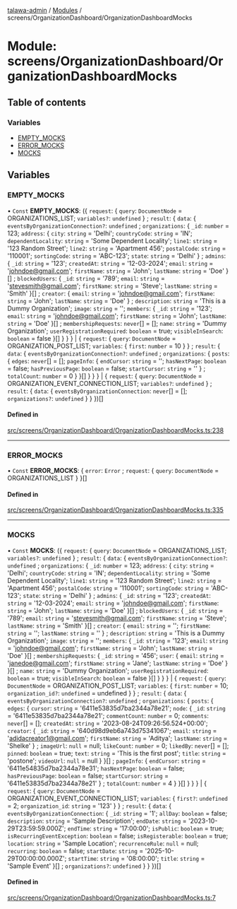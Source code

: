 [talawa-admin](../README.md) / [Modules](../modules.md) / screens/OrganizationDashboard/OrganizationDashboardMocks

# Module: screens/OrganizationDashboard/OrganizationDashboardMocks

## Table of contents

### Variables

- [EMPTY\_MOCKS](screens_OrganizationDashboard_OrganizationDashboardMocks.md#empty_mocks)
- [ERROR\_MOCKS](screens_OrganizationDashboard_OrganizationDashboardMocks.md#error_mocks)
- [MOCKS](screens_OrganizationDashboard_OrganizationDashboardMocks.md#mocks)

## Variables

### EMPTY\_MOCKS

• `Const` **EMPTY\_MOCKS**: (\{ `request`: \{ `query`: `DocumentNode` = ORGANIZATIONS\_LIST; `variables?`: `undefined`  \} ; `result`: \{ `data`: \{ `eventsByOrganizationConnection?`: `undefined` ; `organizations`: \{ `_id`: `number` = 123; `address`: \{ `city`: `string` = 'Delhi'; `countryCode`: `string` = 'IN'; `dependentLocality`: `string` = 'Some Dependent Locality'; `line1`: `string` = '123 Random Street'; `line2`: `string` = 'Apartment 456'; `postalCode`: `string` = '110001'; `sortingCode`: `string` = 'ABC-123'; `state`: `string` = 'Delhi' \} ; `admins`: \{ `_id`: `string` = '123'; `createdAt`: `string` = '12-03-2024'; `email`: `string` = 'johndoe@gmail.com'; `firstName`: `string` = 'John'; `lastName`: `string` = 'Doe' \}[] ; `blockedUsers`: \{ `_id`: `string` = '789'; `email`: `string` = 'stevesmith@gmail.com'; `firstName`: `string` = 'Steve'; `lastName`: `string` = 'Smith' \}[] ; `creator`: \{ `email`: `string` = 'johndoe@gmail.com'; `firstName`: `string` = 'John'; `lastName`: `string` = 'Doe' \} ; `description`: `string` = 'This is a Dummy Organization'; `image`: `string` = ''; `members`: \{ `_id`: `string` = '123'; `email`: `string` = 'johndoe@gmail.com'; `firstName`: `string` = 'John'; `lastName`: `string` = 'Doe' \}[] ; `membershipRequests`: `never`[] = []; `name`: `string` = 'Dummy Organization'; `userRegistrationRequired`: `boolean` = true; `visibleInSearch`: `boolean` = false \}[]  \}  \}  \} \| \{ `request`: \{ `query`: `DocumentNode` = ORGANIZATION\_POST\_LIST; `variables`: \{ `first`: `number` = 10 \}  \} ; `result`: \{ `data`: \{ `eventsByOrganizationConnection?`: `undefined` ; `organizations`: \{ `posts`: \{ `edges`: `never`[] = []; `pageInfo`: \{ `endCursor`: `string` = ''; `hasNextPage`: `boolean` = false; `hasPreviousPage`: `boolean` = false; `startCursor`: `string` = '' \} ; `totalCount`: `number` = 0 \}  \}[]  \}  \}  \} \| \{ `request`: \{ `query`: `DocumentNode` = ORGANIZATION\_EVENT\_CONNECTION\_LIST; `variables?`: `undefined`  \} ; `result`: \{ `data`: \{ `eventsByOrganizationConnection`: `never`[] = []; `organizations?`: `undefined`  \}  \}  \})[]

#### Defined in

[src/screens/OrganizationDashboard/OrganizationDashboardMocks.ts:238](https://github.com/palisadoes/talawa-admin/blob/bf9852d/src/screens/OrganizationDashboard/OrganizationDashboardMocks.ts#L238)

___

### ERROR\_MOCKS

• `Const` **ERROR\_MOCKS**: \{ `error`: `Error` ; `request`: \{ `query`: `DocumentNode` = ORGANIZATIONS\_LIST \}  \}[]

#### Defined in

[src/screens/OrganizationDashboard/OrganizationDashboardMocks.ts:335](https://github.com/palisadoes/talawa-admin/blob/bf9852d/src/screens/OrganizationDashboard/OrganizationDashboardMocks.ts#L335)

___

### MOCKS

• `Const` **MOCKS**: (\{ `request`: \{ `query`: `DocumentNode` = ORGANIZATIONS\_LIST; `variables?`: `undefined`  \} ; `result`: \{ `data`: \{ `eventsByOrganizationConnection?`: `undefined` ; `organizations`: \{ `_id`: `number` = 123; `address`: \{ `city`: `string` = 'Delhi'; `countryCode`: `string` = 'IN'; `dependentLocality`: `string` = 'Some Dependent Locality'; `line1`: `string` = '123 Random Street'; `line2`: `string` = 'Apartment 456'; `postalCode`: `string` = '110001'; `sortingCode`: `string` = 'ABC-123'; `state`: `string` = 'Delhi' \} ; `admins`: \{ `_id`: `string` = '123'; `createdAt`: `string` = '12-03-2024'; `email`: `string` = 'johndoe@gmail.com'; `firstName`: `string` = 'John'; `lastName`: `string` = 'Doe' \}[] ; `blockedUsers`: \{ `_id`: `string` = '789'; `email`: `string` = 'stevesmith@gmail.com'; `firstName`: `string` = 'Steve'; `lastName`: `string` = 'Smith' \}[] ; `creator`: \{ `email`: `string` = ''; `firstName`: `string` = ''; `lastName`: `string` = '' \} ; `description`: `string` = 'This is a Dummy Organization'; `image`: `string` = ''; `members`: \{ `_id`: `string` = '123'; `email`: `string` = 'johndoe@gmail.com'; `firstName`: `string` = 'John'; `lastName`: `string` = 'Doe' \}[] ; `membershipRequests`: \{ `_id`: `string` = '456'; `user`: \{ `email`: `string` = 'janedoe@gmail.com'; `firstName`: `string` = 'Jane'; `lastName`: `string` = 'Doe' \}  \}[] ; `name`: `string` = 'Dummy Organization'; `userRegistrationRequired`: `boolean` = true; `visibleInSearch`: `boolean` = false \}[]  \}  \}  \} \| \{ `request`: \{ `query`: `DocumentNode` = ORGANIZATION\_POST\_LIST; `variables`: \{ `first`: `number` = 10; `organization_id?`: `undefined` = undefined \}  \} ; `result`: \{ `data`: \{ `eventsByOrganizationConnection?`: `undefined` ; `organizations`: \{ `posts`: \{ `edges`: \{ `cursor`: `string` = '6411e53835d7ba2344a78e21'; `node`: \{ `_id`: `string` = '6411e53835d7ba2344a78e21'; `commentCount`: `number` = 0; `comments`: `never`[] = []; `createdAt`: `string` = '2023-08-24T09:26:56.524+00:00'; `creator`: \{ `_id`: `string` = '640d98d9eb6a743d75341067'; `email`: `string` = 'adidacreator1@gmail.com'; `firstName`: `string` = 'Aditya'; `lastName`: `string` = 'Shelke' \} ; `imageUrl`: ``null`` = null; `likeCount`: `number` = 0; `likedBy`: `never`[] = []; `pinned`: `boolean` = true; `text`: `string` = 'This is the first post'; `title`: `string` = 'postone'; `videoUrl`: ``null`` = null \}  \}[] ; `pageInfo`: \{ `endCursor`: `string` = '6411e54835d7ba2344a78e31'; `hasNextPage`: `boolean` = false; `hasPreviousPage`: `boolean` = false; `startCursor`: `string` = '6411e53835d7ba2344a78e21' \} ; `totalCount`: `number` = 4 \}  \}[]  \}  \}  \} \| \{ `request`: \{ `query`: `DocumentNode` = ORGANIZATION\_EVENT\_CONNECTION\_LIST; `variables`: \{ `first?`: `undefined` = 2; `organization_id`: `string` = '123' \}  \} ; `result`: \{ `data`: \{ `eventsByOrganizationConnection`: \{ `_id`: `string` = '1'; `allDay`: `boolean` = false; `description`: `string` = 'Sample Description'; `endDate`: `string` = '2023-10-29T23:59:59.000Z'; `endTime`: `string` = '17:00:00'; `isPublic`: `boolean` = true; `isRecurringEventException`: `boolean` = false; `isRegisterable`: `boolean` = true; `location`: `string` = 'Sample Location'; `recurrenceRule`: ``null`` = null; `recurring`: `boolean` = false; `startDate`: `string` = '2025-10-29T00:00:00.000Z'; `startTime`: `string` = '08:00:00'; `title`: `string` = 'Sample Event' \}[] ; `organizations?`: `undefined`  \}  \}  \})[]

#### Defined in

[src/screens/OrganizationDashboard/OrganizationDashboardMocks.ts:7](https://github.com/palisadoes/talawa-admin/blob/bf9852d/src/screens/OrganizationDashboard/OrganizationDashboardMocks.ts#L7)

